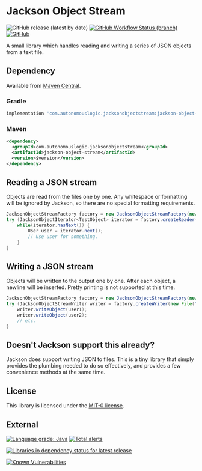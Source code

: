 # Jackson Object Stream

![GitHub release (latest by date)](https://img.shields.io/github/v/release/autonomouslogic/jackson-object-stream)
[![GitHub Workflow Status (branch)](https://img.shields.io/github/workflow/status/autonomouslogic/jackson-object-stream/Test/main)](https://github.com/autonomouslogic/jackson-object-stream/actions)
[![GitHub](https://img.shields.io/github/license/autonomouslogic/jackson-object-stream)](https://spdx.org/licenses/MIT-0.html)

A small library which handles reading and writing a series of JSON objects from a text file.

## Dependency

Available from [Maven Central](https://search.maven.org/search?q=g:com.autonomouslogic.jacksonobjectstream%20AND%20a:jackson-object-stream&core=gav).

### Gradle

```groovy
implementation 'com.autonomouslogic.jacksonobjectstream:jackson-object-stream:$version'
```

### Maven

```xml
<dependency>
  <groupId>com.autonomouslogic.jacksonobjectstream</groupId>
  <artifactId>jackson-object-stream</artifactId>
  <version>$version</version>
</dependency>
```

## Reading a JSON stream

Objects are read from the files one by one.
Any whitespace or formatting will be ignored by Jackson, so there are no special formatting requirements.

```java
JacksonObjectStreamFactory factory = new JacksonObjectStreamFactory(new ObjectMapper());
try (JacksonObjectIterator<TestObject> iterator = factory.createReader(new File("users.json"), User.class)) {
    while(iterator.hasNext()) {
        User user = iterator.next();
        // Use user for something.
    }
}
```

## Writing a JSON stream

Objects will be written to the output one by one.
After each object, a newline will be inserted.
Pretty printing is not supported at this time.

```java
JacksonObjectStreamFactory factory = new JacksonObjectStreamFactory(new ObjectMapper());
try (JacksonObjectStreamWriter writer = factory.createWriter(new File("users.json"))) {
    writer.writeObject(user1);
    writer.writeObject(user2);
    // etc.
}
```

## Doesn't Jackson support this already?
Jackson does support writing JSON to files.
This is a tiny library that simply provides the plumbing needed to do so effectively, and provides a few convenience
methods at the same time.

## License
This library is licensed under the [MIT-0 license](https://spdx.org/licenses/MIT-0.html).

## External
[![Language grade: Java](https://img.shields.io/lgtm/grade/java/g/autonomouslogic/jackson-object-stream.svg?logo=lgtm&logoWidth=18)](https://lgtm.com/projects/g/autonomouslogic/jackson-object-stream/context:java)
[![Total alerts](https://img.shields.io/lgtm/alerts/g/autonomouslogic/jackson-object-stream.svg?logo=lgtm&logoWidth=18)](https://lgtm.com/projects/g/autonomouslogic/jackson-object-stream/alerts/)

[![Libraries.io dependency status for latest release](https://img.shields.io/librariesio/release/maven/com.autonomouslogic.jacksonobjectstream:jackson-object-stream)](https://libraries.io/maven/com.autonomouslogic.jacksonobjectstream:jackson-object-stream)

[![Known Vulnerabilities](https://snyk.io/test/github/autonomouslogic/jackson-object-stream/badge.svg)](https://snyk.io/test/github/autonomouslogic/jackson-object-stream)
